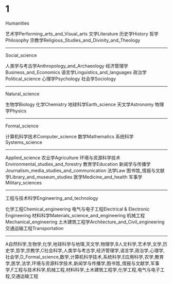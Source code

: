 # 1

Humanities

艺术学Performing_arts_and_Visual_arts
文学Literature
历史学History
哲学Philosophy
宗教学Religious_Studies_and_Divinity_and_Theology

---

Social_science

人类学与考古学Anthropology_and_Archaeology
经济管理学Business_and_Economics
语言学Linguistics_and_languages
政治学Political_science
心理学Psychology
社会学Sociology

---

Natural_science

生物学Biology
化学Chemistry
地球科学Earth_science
天文学Astronomy
物理学Physics

---

Formal_science

计算机科学技术Computer_science
数学Mathematics
系统科学Systems_science

---

Applied_science
农业学Agriculture
环境与资源科学技术Environmental_studies_and_forestry
教育学Education
新闻学与传播学Journalism_media_studies_and_communication
法学Law
图书馆_情报与文献学Library_and_museum_studies
医学Medicine_and_health
军事学Military_sciences

---

工程与技术科学Engineering_and_technology

化学工程Chemical_engineering
电气与电子工程Electrical & Electronic Engineering
材料科学Materials_science_and_engineering
机械工程Mechanical_engineering
土木建筑工程学Architecture_and_Civil_engineering
交通运输工程Transportation

---

A自然科学,生物学,化学,地球科学与地理,天文学,物理学,B人文科学,艺术学,文学,历史学,哲学,宗教学,C社会科学,人类学与考古学,经济管理学,语言学,政治学,心理学,社会学,D_Formal_science,数学,计算机科学技术,系统科学,E应用科学,农学,教育学,医学,法学,环境与资源科学技术,新闻学与传播学,图书馆_情报与文献学,军事学,F工程与技术科学,机械工程,材料科学,土木建筑工程学,化学工程,电气与电子工程,交通运输工程
